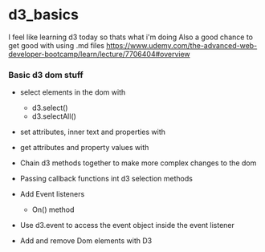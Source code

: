 # d3_basics

I feel like learning d3 today so thats what i'm doing
Also a good chance to get good with using .md files
https://www.udemy.com/the-advanced-web-developer-bootcamp/learn/lecture/7706404#overview

### Basic d3 dom stuff

- select elements in the dom with

  - d3.select()
  - d3.selectAll()

- set attributes, inner text and properties with

- get attributes and property values with

- Chain d3 methods together to make more complex changes to the dom

- Passing callback functions int d3 selection methods

- Add Event listeners

  - On() method

- Use d3.event to access the event object inside the event listener

- Add and remove Dom elements with D3

